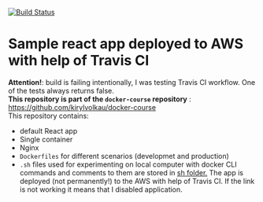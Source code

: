 [![Build Status](https://travis-ci.org/kirylvolkau/docker-react.svg?branch=master)](https://travis-ci.org/kirylvolkau/docker-react)
# Sample react app deployed to AWS with help of Travis CI
**Attention!**: build is failing intentionally, I was testing Travis CI workflow. One of the tests always returns false. <br/>
**This repository is part of the `docker-course` repository** : https://github.com/kirylvolkau/docker-course <br/>
This repository contains:
* default React app 
* Single container
* Nginx
* `Dockerfiles` for different scenarios (developmet and production)
* `.sh` files used for experimenting on local computer with docker CLI commands and comments to them are stored in [sh folder.](/sh)
The app is deployed (not permanently!) to the AWS with help of Travis CI. If the link is not working it means that I disabled application.
